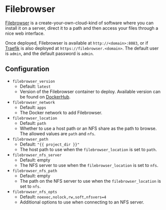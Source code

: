 # Filebrowser

[Filebrowser](https://filebrowser.org) is a create-your-own-cloud-kind of software where you can install it on a server, direct it to a path and then access your files through a nice web interface.

Once deployed, Filebrowser is available at `http://<domain>:8083`, or if [Traefik](../traefik/README.md) is also deployed at `https://filebrowser.<domain>`. The default user is `admin`, and the default password is `admin`.

## Configuration

- `filebrowser_version`
    - Default: `latest`
    - Version of the Filebrowser container to deploy. Available version can be found on [DockerHub](https://hub.docker.com/r/filebrowser/filebrowser/tags).
- `filebrowser_network`
    - Default: `apps`
    - The Docker network to add Filebrowser.
- `filebrowser_location`
    - Default: `path`
    - Whether to use a host path or an NFS share as the path to browse. The allowed values are `path` and `nfs`.
- `filebrowser_path`
    - Default: `"{{ project_dir }}"`
    - The host path to use when the `filebrowser_location` is set to `path`.
- `filebrowser_nfs_server`
    - Default: empty
    - The NFS server to use when the `filebrowser_location` is set to `nfs`.
- `filebrowser_nfs_path`
    - Default: empty
    - The path on the NFS server to use when the `filebrowser_location` is set to `nfs`.
- `filebrowser_nfs_opts`
    - Default: `noexec,nolock,rw,soft,nfsvers=4`
    - Additional options to use when connecting to an NFS server.
